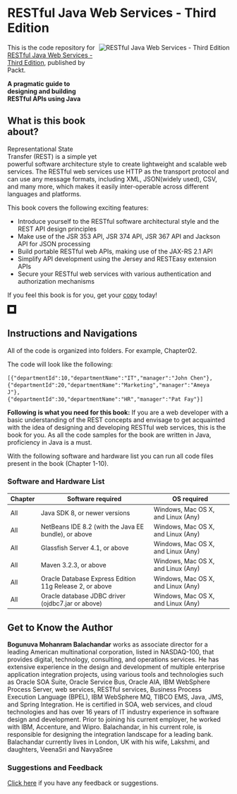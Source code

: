# RESTful Java Web Services - Third Edition

<a href="https://www.packtpub.com/application-development/restful-java-web-services-third-edition?utm_source=github&utm_medium=repository&utm_campaign=9781788294041 "><img src="https://dz13w8afd47il.cloudfront.net/sites/default/files/imagecache/ppv4_main_book_cover/B07955_Rest.png" alt="RESTful Java Web Services - Third Edition" height="256px" align="right"></a>

This is the code repository for [RESTful Java Web Services - Third Edition](https://www.packtpub.com/application-development/restful-java-web-services-third-edition?utm_source=github&utm_medium=repository&utm_campaign=9781788294041 ), published by Packt.

**A pragmatic guide to designing and building RESTful APIs using Java**

## What is this book about?
Representational State Transfer (REST) is a simple yet powerful software architecture style to create lightweight and scalable web services. The RESTful web services use HTTP as the transport protocol and can use any message formats, including XML, JSON(widely used), CSV, and many more, which makes it easily inter-operable across different languages and platforms.

This book covers the following exciting features:

* Introduce yourself to the RESTful software architectural style and the REST API design principles 
* Make use of the JSR 353 API, JSR 374 API, JSR 367 API and Jackson API for JSON processing 
* Build portable RESTful web APIs, making use of the JAX-RS 2.1 API 
* Simplify API development using the Jersey and RESTEasy extension APIs 
* Secure your RESTful web services with various authentication and authorization mechanisms 

If you feel this book is for you, get your [copy](https://www.amazon.com/dp/1788294041) today!

<a href="https://www.packtpub.com/?utm_source=github&utm_medium=banner&utm_campaign=GitHubBanner"><img src="https://raw.githubusercontent.com/PacktPublishing/GitHub/master/GitHub.png" 
alt="https://www.packtpub.com/" border="5" /></a>

## Instructions and Navigations
All of the code is organized into folders. For example, Chapter02.

The code will look like the following:
```
[{"departmentId":10,"departmentName":"IT","manager":"John Chen"},
{"departmentId":20,"departmentName":"Marketing","manager":"Ameya
J"},
{"departmentId":30,"departmentName":"HR","manager":"Pat Fay"}]
```

**Following is what you need for this book:**
If you are a web developer with a basic understanding of the REST concepts and envisage to get acquainted with the idea of designing and developing RESTful web services, this is the book for you. As all the code samples for the book are written in Java, proficiency in Java is a must.

With the following software and hardware list you can run all code files present in the book (Chapter 1-10).
### Software and Hardware List
| Chapter  | Software required                                       | OS required                        |
| -------- | ------------------------------------------------------- | ---------------------------------- |
| All      | Java SDK 8, or newer versions                           | Windows, Mac OS X, and Linux (Any) |
| All      | NetBeans IDE 8.2 (with the Java EE bundle), or above    | Windows, Mac OS X, and Linux (Any) |
| All      | Glassfish Server 4.1, or above                          | Windows, Mac OS X, and Linux (Any) |
| All      | Maven 3.2.3, or above                                   | Windows, Mac OS X, and Linux (Any) |
| All      | Oracle Database Express Edition 11g Release 2, or above | Windows, Mac OS X, and Linux (Any) |
| All      | Oracle database JDBC driver (ojdbc7.jar or above)       | Windows, Mac OS X, and Linux (Any) |


## Get to Know the Author
**Bogunuva Mohanram Balachandar**
 works as associate director for a leading American multinational corporation, listed in NASDAQ-100, that provides digital, technology, consulting, and operations services. He has extensive experience in the design and development of multiple enterprise application integration projects, using various tools and technologies such as Oracle SOA Suite, Oracle Service Bus, Oracle AIA, IBM WebSphere Process Server, web services, RESTful services, Business Process Execution Language (BPEL), IBM WebSphere MQ, TIBCO EMS, Java, JMS, and Spring Integration.
He is certified in SOA, web services, and cloud technologies and has over 16 years of IT industry experience in software design and development. Prior to joining his current employer, he worked with IBM, Accenture, and Wipro.
Balachandar, in his current role, is responsible for designing the integration landscape for a leading bank.
Balachandar currently lives in London, UK with his wife, Lakshmi, and daughters, VeenaSri and NavyaSree


### Suggestions and Feedback
[Click here](https://docs.google.com/forms/d/e/1FAIpQLSdy7dATC6QmEL81FIUuymZ0Wy9vH1jHkvpY57OiMeKGqib_Ow/viewform) if you have any feedback or suggestions.


